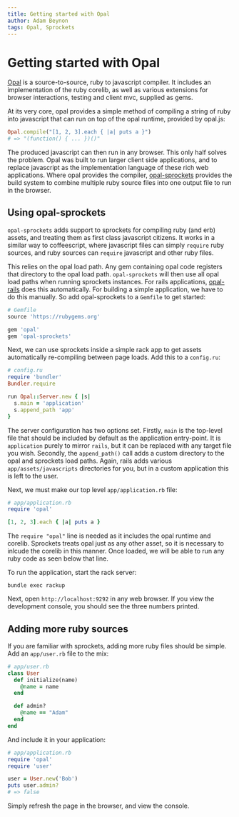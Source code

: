 ```yaml
---
title: Getting started with Opal
author: Adam Beynon
tags: Opal, Sprockets
---
```


# Getting started with Opal

[Opal](http://github.com/opal/opal) is a source-to-source, ruby to javascript
compiler. It includes an implementation of the ruby corelib, as well as
various extensions for browser interactions, testing and client mvc, supplied
as gems.

At its very core, opal provides a simple method of compiling a string of ruby
into javascript that can run on top of the opal runtime, provided by opal.js:

```ruby
Opal.compile("[1, 2, 3].each { |a| puts a }")
# => "(function() { ... })()"
```

The produced javascript can then run in any browser. This only half solves the
problem. Opal was built to run larger client side applications, and to replace
javascript as the implementation language of these rich web applications. Where
opal provides the compiler, [opal-sprockets](http://github.com/opal/opal-sprockets)
provides the build system to combine multiple ruby source files into one output
file to run in the browser.

## Using opal-sprockets

`opal-sprockets` adds support to sprockets for compiling ruby (and erb) assets,
and treating them as first class javascript citizens. It works in a similar way
to coffeescript, where javascript files can simply `require` ruby sources, and
ruby sources can `require` javascript and other ruby files.

This relies on the opal load path. Any gem containing opal code registers that
directory to the opal load path. `opal-sprockets` will then use all opal load
paths when running sprockets instances. For rails applications,
[opal-rails](http://github.com/opal/opal-rails) does this automatically. For
building a simple application, we have to do this manually. So add opal-sprockets
to a `Gemfile` to get started:

```ruby
# Gemfile
source 'https://rubygems.org'

gem 'opal'
gem 'opal-sprockets'
```

Next, we can use sprockets inside a simple rack app to get assets automatically
re-compiling between page loads. Add this to a `config.ru`:

```ruby
# config.ru
require 'bundler'
Bundler.require

run Opal::Server.new { |s|
  s.main = 'application'
  s.append_path 'app'
}
```

The server configuration has two options set. Firstly, `main` is the top-level
file that should be included by default as the application entry-point. It is
`application` purely to mirror `rails`, but it can be replaced with any target
file you wish. Secondly, the `append_path()` call adds a custom directory to the
opal and sprockets load paths. Again, rails adds various `app/assets/javascripts`
directories for you, but in a custom application this is left to the user.

Next, we must make our top level `app/application.rb` file:

```ruby
# app/application.rb
require 'opal'

[1, 2, 3].each { |a| puts a }
```

The `require "opal"` line is needed as it includes the opal runtime and corelib.
Sprockets treats opal just as any other asset, so it is necessary to inlcude the
corelib in this manner. Once loaded, we will be able to run any ruby code as
seen below that line.

To run the application, start the rack server:

```
bundle exec rackup
```

Next, open `http://localhost:9292` in any web browser. If you view the development
console, you should see the three numbers printed.

## Adding more ruby sources

If you are familiar with sprockets, adding more ruby files should be simple. Add
an `app/user.rb` file to the mix:

```ruby
# app/user.rb
class User
  def initialize(name)
    @name = name
  end

  def admin?
    @name == "Adam"
  end
end
```

And include it in your application:

```ruby
# app/application.rb
require 'opal'
require 'user'

user = User.new('Bob')
puts user.admin?
# => false
```

Simply refresh the page in the browser, and view the console.

